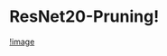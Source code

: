 # ResNet20-Pruning!
[!image](https://user-images.githubusercontent.com/89237314/196045797-c7be578e-79b1-4308-83e4-b460ec527812.jpg)
